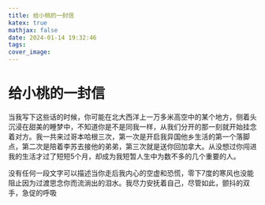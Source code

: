 ```yaml
---
title: 给小桃的一封信
katex: true
mathjax: false
date: 2024-01-14 19:32:46
tags:
cover_image:
---
```


# 给小桃的一封信

当我写下这些话的时候，你可能在北大西洋上一万多米高空中的某个地方，侧着头沉浸在甜美的睡梦中，不知道你是不是同我一样，从我们分开的那一刻就开始挂念着对方。我一共来过哥本哈根三次，第一次是开启我异国他乡生活的第一个落脚点，第二次是陪着李苏去接他的弟弟，第三次就是送你回加拿大。从没想过你闯进我的生活才过了短短5个月，却成为我短暂人生中为数不多的几个重要的人。

没有任何一段文字可以描述当你走后我内心的空虚和恐慌，零下7度的寒风也没能阻止因为过渡思念你而流淌出的泪水。我尽力安抚着自己，尽管如此，颤抖的双手，急促的呼吸
